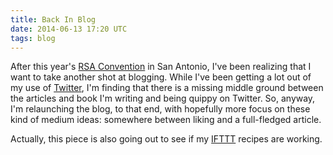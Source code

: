 ```yaml
---
title: Back In Blog
date: 2014-06-13 17:20 UTC
tags: blog
---
```


After this year's [RSA Convention](hhttp://associationdatabase.com/aws/RSA/pt/sp/conferences) in San Antonio, I've been realizing that I want to take another shot at blogging. While I've been getting a lot out of my use of [Twitter](http://twitter.com/oncomouse), I'm finding that there is a missing middle ground between the articles and book I'm writing and being quippy on Twitter. So, anyway, I'm relaunching the blog, to that end, with hopefully more focus on these kind of medium ideas: somewhere between liking and a full-fledged article.

Actually, this piece is also going out to see if my [IFTTT](http://ifttt.com) recipes are working.

